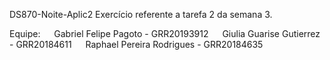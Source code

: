 DS870-Noite-Aplic2
Exercício referente a tarefa 2 da semana 3.

Equipe:
  Gabriel Felipe Pagoto - GRR20193912
  Giulia Guarise Gutierrez - GRR20184611
  Raphael Pereira Rodrigues - GRR20184635
